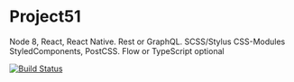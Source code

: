# Project51
Node 8, React, React Native. Rest or GraphQL. SCSS/Stylus CSS-Modules StyledComponents, PostCSS.
Flow or TypeScript optional

[![Build Status](https://travis-ci.org/Alaev/project51.svg?branch=master)](https://travis-ci.org/Alaev/project51)
